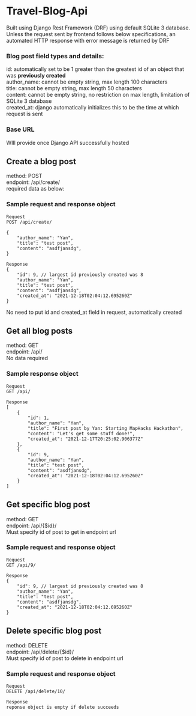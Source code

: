 # Travel-Blog-Api

Built using Django Rest Framework (DRF) using default SQLite 3 database. Unless the request sent by frontend follows below specifications, an automated HTTP response with error message is returned by DRF

### Blog post field types and details:

id: automatically set to be 1 greater than the greatest id of an object that was **previously created** <br>
author_name: cannot be empty string, max length 100 characters <br>
title: cannot be empty string, max length 50 characters <br>
content: cannot be empty string, no restriction on max length, limitation of SQLite 3 database <br>
created_at: django automatically initializes this to be the time at which request is sent

### Base URL

WIll provide once Django API successfully hosted

## Create a blog post

method: POST <br>
endpoint: /api/create/ <br>
required data as below:

### Sample request and response object

```
Request
POST /api/create/

{
    "author_name": "Yan",
    "title": "test post",
    "content": "asdfjansdg",
}

Response
{
    "id": 9, // largest id previously created was 8
    "author_name": "Yan",
    "title": "test post",
    "content": "asdfjansdg",
    "created_at": "2021-12-18T02:04:12.695260Z"
}
```

No need to put id and created_at field in request, automatically created

## Get all blog posts

method: GET <br>
endpoint: /api/ <br>
No data required

### Sample response object

```
Request
GET /api/

Response
[
    {
        "id": 1,
        "author_name": "Yan",
        "title": "First post by Yan: Starting MapHacks Hackathon",
        "content": "Let's get some stuff done!",
        "created_at": "2021-12-17T20:25:02.906377Z"
    },
    {
        "id": 9,
        "author_name": "Yan",
        "title": "test post",
        "content": "asdfjansdg",
        "created_at": "2021-12-18T02:04:12.695260Z"
    }
]
```

## Get specific blog post

method: GET <br>
endpoint: /api/{$id}/ <br>
Must specify id of post to get in endpoint url

### Sample request and response object

```
Request
GET /api/9/

Response
{
    "id": 9, // largest id previously created was 8
    "author_name": "Yan",
    "title": "test post",
    "content": "asdfjansdg",
    "created_at": "2021-12-18T02:04:12.695260Z"
}
```

## Delete specific blog post

method: DELETE <br>
endpoint: /api/delete/{$id}/ <br>
Must specify id of post to delete in endpoint url

### Sample request and response object

```
Request
DELETE /api/delete/10/

Response
reponse object is empty if delete succeeds
```
